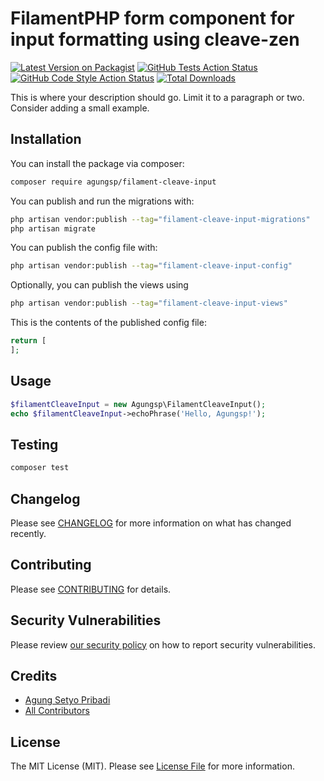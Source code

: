 # FilamentPHP form component for input formatting using cleave-zen

[![Latest Version on Packagist](https://img.shields.io/packagist/v/agungsp/filament-cleave-input.svg?style=flat-square)](https://packagist.org/packages/agungsp/filament-cleave-input)
[![GitHub Tests Action Status](https://img.shields.io/github/actions/workflow/status/agungsp/filament-cleave-input/run-tests.yml?branch=main&label=tests&style=flat-square)](https://github.com/agungsp/filament-cleave-input/actions?query=workflow%3Arun-tests+branch%3Amain)
[![GitHub Code Style Action Status](https://img.shields.io/github/actions/workflow/status/agungsp/filament-cleave-input/fix-php-code-style-issues.yml?branch=main&label=code%20style&style=flat-square)](https://github.com/agungsp/filament-cleave-input/actions?query=workflow%3A"Fix+PHP+code+styling"+branch%3Amain)
[![Total Downloads](https://img.shields.io/packagist/dt/agungsp/filament-cleave-input.svg?style=flat-square)](https://packagist.org/packages/agungsp/filament-cleave-input)



This is where your description should go. Limit it to a paragraph or two. Consider adding a small example.

## Installation

You can install the package via composer:

```bash
composer require agungsp/filament-cleave-input
```

You can publish and run the migrations with:

```bash
php artisan vendor:publish --tag="filament-cleave-input-migrations"
php artisan migrate
```

You can publish the config file with:

```bash
php artisan vendor:publish --tag="filament-cleave-input-config"
```

Optionally, you can publish the views using

```bash
php artisan vendor:publish --tag="filament-cleave-input-views"
```

This is the contents of the published config file:

```php
return [
];
```

## Usage

```php
$filamentCleaveInput = new Agungsp\FilamentCleaveInput();
echo $filamentCleaveInput->echoPhrase('Hello, Agungsp!');
```

## Testing

```bash
composer test
```

## Changelog

Please see [CHANGELOG](CHANGELOG.md) for more information on what has changed recently.

## Contributing

Please see [CONTRIBUTING](.github/CONTRIBUTING.md) for details.

## Security Vulnerabilities

Please review [our security policy](../../security/policy) on how to report security vulnerabilities.

## Credits

- [Agung Setyo Pribadi](https://github.com/agungsp)
- [All Contributors](../../contributors)

## License

The MIT License (MIT). Please see [License File](LICENSE.md) for more information.
